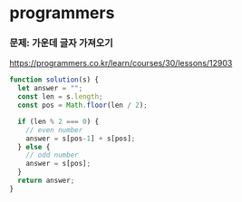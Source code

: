 # programmers
### 문제: 가운데 글자 가져오기 
https://programmers.co.kr/learn/courses/30/lessons/12903

```javascript
function solution(s) {
  let answer = "";
  const len = s.length;
  const pos = Math.floor(len / 2);

  if (len % 2 === 0) {
    // even number
    answer = s[pos-1] + s[pos];
  } else {
    // odd number
    answer = s[pos];
  }
  return answer;
}
```
